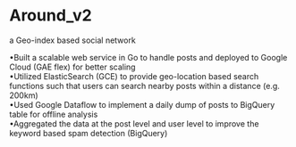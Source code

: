 # Around_v2
a Geo-index based social network <br />

•Built a scalable web service in Go to handle posts and deployed to Google Cloud (GAE flex) for better scaling <br />
•Utilized ElasticSearch (GCE) to provide geo-location based search functions such that users can search nearby posts within a distance (e.g. 200km) <br />
•Used Google Dataflow to implement a daily dump of posts to BigQuery table for offline analysis <br />
•Aggregated the data at the post level and user level to improve the keyword based spam detection (BigQuery) <br />

